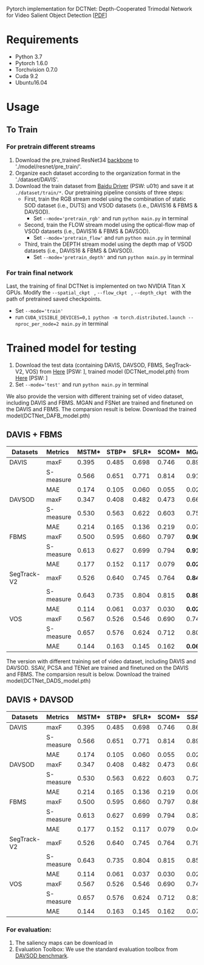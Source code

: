 

Pytorch implementation for DCTNet: Depth-Cooperated Trimodal Network for Video Salient Object Detection [[PDF](https://arxiv.org/pdf/2202.06060.pdf)]

# Requirements

- Python 3.7
- Pytorch 1.6.0
- Torchvision 0.7.0
- Cuda 9.2
- Ubuntu16.04

# Usage

## To Train

### For pretrain different streams

1. Download the pre_trained ResNet34 [backbone](https://download.pytorch.org/models/resnet34-333f7ec4.pth) to './model/resnet/pre_train/'.
2. Organize each dataset according to the organization format in the './dataset/DAVIS'.
3. Download the train dataset from [Baidu Driver]() (PSW: u01t) and save it at `./dataset/train/*`. Our pretraining pipeline consists of three steps:
   - First, train the RGB stream model using the combination of static SOD dataset (i.e., DUTS)  and VSOD datasets (i.e., DAVIS16 & FBMS & DAVSOD).
     - Set `--mode='pretrain_rgb'` and run `python main.py` in terminal
   - Second, train the FLOW stream model using the optical-flow map of VSOD datasets (i.e., DAVIS16 & FBMS & DAVSOD).
     - Set `--mode='pretrain_flow'` and run `python main.py` in terminal
   - Third, train the DEPTH stream model using the depth map of VSOD datasets (i.e., DAVIS16 & FBMS & DAVSOD).
     - Set `--mode='pretrain_depth'` and run `python main.py` in terminal

### For train final network 

Last, the training of final DCTNet is implemented on two NVIDIA Titan X GPUs. Modify the `--spatial_ckpt ` , `--flow_ckpt ` ,  `--depth_ckpt `  with the path of pretrained saved checkpoints.

- Set `--mode='train'` 
- run `CUDA_VISIBLE_DEVICES=0,1 python -m torch.distributed.launch --nproc_per_node=2 main.py` in terminal

# Trained model for testing

1. Download the test data (containing DAVIS, DAVSOD, FBMS, SegTrack-V2, VOS) from [Here]() [PSW: ], trained model (DCTNet_model.pth) from [Here]() [PSW: ]
2. Set `--mode='test'` and run `python main.py` in terminal

We also provide the version with different training set of video dataset, including DAVIS and FBMS. MGAN and FSNet are trained and finetuned on the DAVIS and FBMS. The comparsion result is below. Download the trained model(DCTNet_DAFB_model.pth)  

## DAVIS + FBMS 

| Datasets    | Metrics   | MSTM* | STBP* | SFLR* | SCOM* | MGAN      | FSNet     | Ours      | Ours(MIN) |
| ----------- | :-------- | ----- | ----- | ----- | ----- | --------- | --------- | --------- | --------- |
| DAVIS       | maxF      | 0.395 | 0.485 | 0.698 | 0.746 | 0.893     | 0.907     | **0.910** | 0.913     |
|             | S-measure | 0.566 | 0.651 | 0.771 | 0.814 | 0.913     | 0.920     | **0.922** | 0.926     |
|             | MAE       | 0.174 | 0.105 | 0.060 | 0.055 | 0.022     | 0.020     | **0.014** | 0.013     |
| DAVSOD      | maxF      | 0.347 | 0.408 | 0.482 | 0.473 | 0.662     | **0.685** | 0.678     | 0.691     |
|             | S-measure | 0.530 | 0.563 | 0.622 | 0.603 | 0.757     | **0.773** | 0.771     | 0.777     |
|             | MAE       | 0.214 | 0.165 | 0.136 | 0.219 | 0.079     | **0.072** | 0.077     | 0.071     |
| FBMS        | maxF      | 0.500 | 0.595 | 0.660 | 0.797 | **0.909** | 0.888     | 0.892     | 0.899     |
|             | S-measure | 0.613 | 0.627 | 0.699 | 0.794 | **0.912** | 0.890     | 0.905     | 0.907     |
|             | MAE       | 0.177 | 0.152 | 0.117 | 0.079 | **0.026** | 0.041     | 0.031     | 0.026     |
| SegTrack-V2 | maxF      | 0.526 | 0.640 | 0.745 | 0.764 | **0.840** | 0.806     | 0.826     | 0.831     |
|             | S-measure | 0.643 | 0.735 | 0.804 | 0.815 | **0.895** | 0.870     | 0.887     | 0.887     |
|             | MAE       | 0.114 | 0.061 | 0.037 | 0.030 | **0.024** | 0.025     | 0.032     | 0.033     |
| VOS         | maxF      | 0.567 | 0.526 | 0.546 | 0.690 | 0.743     | 0.659     | **0.751** | 0.761     |
|             | S-measure | 0.657 | 0.576 | 0.624 | 0.712 | 0.807     | 0.703     | **0.815** | 0.826     |
|             | MAE       | 0.144 | 0.163 | 0.145 | 0.162 | **0.069** | 0.103     | 0.071     | 0.062     |

The version with different training set of video dataset, including DAVIS and DAVSOD. SSAV, PCSA and TENet are trained and finetuned on the DAVIS and FBMS. The comparsion result is below. Download the trained model(DCTNet_DADS_model.pth)  

## DAVIS + DAVSOD 

| Datasets    | Metrics   | MSTM* | STBP* | SFLR* | SCOM* | SSAV  | PCSA  | TENet | Ours      |
| ----------- | :-------- | ----- | ----- | ----- | ----- | ----- | ----- | ----- | --------- |
| DAVIS       | maxF      | 0.395 | 0.485 | 0.698 | 0.746 | 0.861 | 0.880 | 0.894 | **0.904** |
|             | S-measure | 0.566 | 0.651 | 0.771 | 0.814 | 0.893 | 0.902 | 0.905 | **0.917** |
|             | MAE       | 0.174 | 0.105 | 0.060 | 0.055 | 0.028 | 0.022 | 0.021 | **0.016** |
| DAVSOD      | maxF      | 0.347 | 0.408 | 0.482 | 0.473 | 0.603 | 0.656 | 0.648 | **0.695** |
|             | S-measure | 0.530 | 0.563 | 0.622 | 0.603 | 0.724 | 0.741 | 0.753 | **0.778** |
|             | MAE       | 0.214 | 0.165 | 0.136 | 0.219 | 0.092 | 0.086 | 0.078 | **0.069** |
| FBMS        | maxF      | 0.500 | 0.595 | 0.660 | 0.797 | 0.865 | 0.837 | 0.887 | 0.883     |
|             | S-measure | 0.613 | 0.627 | 0.699 | 0.794 | 0.879 | 0.868 | 0.910 | 0.886     |
|             | MAE       | 0.177 | 0.152 | 0.117 | 0.079 | 0.040 | 0.040 | 0.027 | 0.032     |
| SegTrack-V2 | maxF      | 0.526 | 0.640 | 0.745 | 0.764 | 0.798 | 0.811 | **    | **0.839** |
|             | S-measure | 0.643 | 0.735 | 0.804 | 0.815 | 0.851 | 0.866 | **    | **0.886** |
|             | MAE       | 0.114 | 0.061 | 0.037 | 0.030 | 0.023 | 0.024 | **    | **0.014** |
| VOS         | maxF      | 0.567 | 0.526 | 0.546 | 0.690 | 0.742 | 0.747 | **    | **0.772** |
|             | S-measure | 0.657 | 0.576 | 0.624 | 0.712 | 0.819 | 0.828 | **    | **0.837** |
|             | MAE       | 0.144 | 0.163 | 0.145 | 0.162 | 0.074 | 0.065 | **    | **0.058** |



### For evaluation:

1. The saliency maps can be download in 
2. Evaluation Toolbox: We use the standard evaluation toolbox from [DAVSOD benchmark](https://github.com/DengPingFan/DAVSOD).